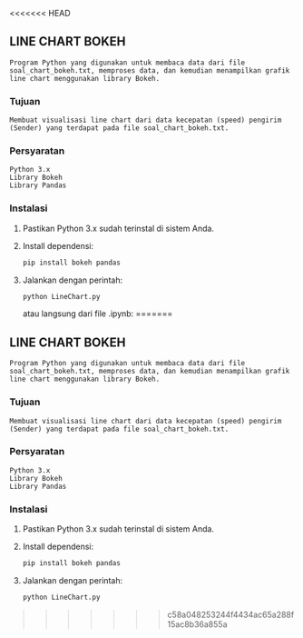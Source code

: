 <<<<<<< HEAD
## LINE CHART BOKEH
    Program Python yang digunakan untuk membaca data dari file soal_chart_bokeh.txt, memproses data, dan kemudian menampilkan grafik line chart menggunakan library Bokeh.
    
### Tujuan
    Membuat visualisasi line chart dari data kecepatan (speed) pengirim (Sender) yang terdapat pada file soal_chart_bokeh.txt.

### Persyaratan
    Python 3.x
    Library Bokeh
    Library Pandas

### Instalasi

1. Pastikan Python 3.x sudah terinstal di sistem Anda.

2. Install dependensi:
    ```bash
    pip install bokeh pandas
    ```

3. Jalankan dengan perintah:
    ```bash
    python LineChart.py
    ```

    atau langsung dari file .ipynb:
=======
## LINE CHART BOKEH
    Program Python yang digunakan untuk membaca data dari file soal_chart_bokeh.txt, memproses data, dan kemudian menampilkan grafik line chart menggunakan library Bokeh.
    
### Tujuan
    Membuat visualisasi line chart dari data kecepatan (speed) pengirim (Sender) yang terdapat pada file soal_chart_bokeh.txt.

### Persyaratan
    Python 3.x
    Library Bokeh
    Library Pandas

### Instalasi

1. Pastikan Python 3.x sudah terinstal di sistem Anda.

2. Install dependensi:
    ```bash
    pip install bokeh pandas
    ```

3. Jalankan dengan perintah:
    ```bash
    python LineChart.py
>>>>>>> c58a048253244f4434ac65a288f15ac8b36a855a
